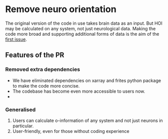 <!--
---
title: Remove neuro orientation
---
-->
# Remove neuro orientation
<!--![Test](/emerald/img/img-test.png "Test")  2015-03-19-typography.md -->
The original version of the code in use takes brain data as an input. But HOI may be calculated on any system, not just neurological data. Making the code more broad and supporting additional forms of data is the aim of the [first issue](https://github.com/brainets/hoi/pull/4).
## Features of the PR

### Removed extra dependencies
- We have eliminated dependencies on xarray and frites python package to make the code more concise.
- The codebase has become even more accessible to users now.
- 
### Generalised
1. Users can calculate o-information of any system and not just neurons in particular.
2. User-friendly, even for those without coding experience
